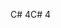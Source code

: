 <span data-ttu-id="32f40-101">C# 4</span><span class="sxs-lookup"><span data-stu-id="32f40-101">C# 4</span></span>
